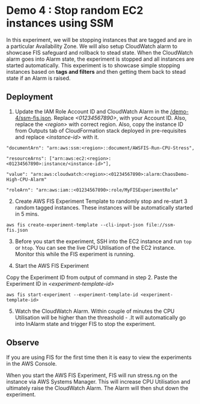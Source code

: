 
# Demo 4 : Stop random EC2 instances using SSM


In this experiment, we will be stopping instances that are tagged and are in a particular Availability Zone. We will also setup CloudWatch alarm to showcase FIS safeguard and rollback to stead state. When the CloudWatch alarm goes into Alarm state, the experiment is stopped and all instances are started automatically. This experiment is to showcase simple stopping instances based on **tags and filters** and then getting them back to stead state if an Alarm is raised. 

## Deployment

1. Update the IAM Role Account ID and CloudWatch Alarm in the [/demo-4/ssm-fis.json](ssm-fis.json). Replace _\<01234567890\>_, with your Account ID. Also, replace the _\<region\>_ with correct region. Also, copy the instance ID from Outputs tab of CloudFormation stack deployed in pre-requisites and replace _\<instance-id\>_ with it.

```
"documentArn": "arn:aws:ssm:<region>::document/AWSFIS-Run-CPU-Stress",

"resourceArns": ["arn:aws:ec2:<region>:<01234567890>:instance/<instance-id>"],

"value": "arn:aws:cloudwatch:<region>:<01234567890>:alarm:ChaosDemo-High-CPU-Alarm"

"roleArn": "arn:aws:iam::<01234567890>:role/MyFISExperimentRole"

```

2. Create AWS FIS Experiment Template to randomly stop and re-start 3 random tagged instances. These instances will be automatically started in 5 mins. 

```
aws fis create-experiment-template --cli-input-json file://ssm-fis.json
```

3. Before you start the experiment, SSH into the EC2 instance and run `top` or `htop`. You can see the live CPU Utilisation of the EC2 instance. Monitor this while the FIS experiment is running.


4. Start the AWS FIS Experiment

Copy the Experiment ID from output of command in step 2. Paste the Experiment ID in _\<experiment-template-id\>_

```
aws fis start-experiment --experiment-template-id <experiment-template-id>
```
 
5. Watch the CloudWatch Alarm. Within couple of minutes the CPU Utilisation will be higher than the threashold - .It will automatically go into InAlarm state and trigger FIS to stop the experiment. 

## Observe

If you are using FIS for the first time then it is easy to view the experiments in the AWS Console. 

When you start the AWS FIS Experiment, FIS will run stress.ng on the instance via AWS Systems Manager. This will increase CPU Utilisation and ultimately raise the CloudWatch Alarm. The Alarm will then shut down the experiment.
